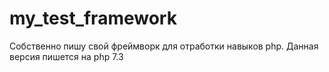 # my_test_framework
Собственно пишу свой фреймворк для отработки навыков php. Данная версия пишется на php 7.3
